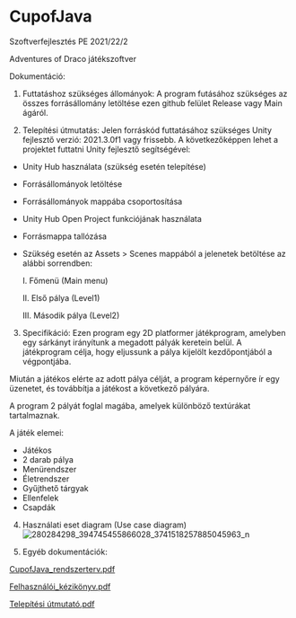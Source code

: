# CupofJava
Szoftverfejlesztés PE 2021/22/2

Adventures of Draco játékszoftver

Dokumentáció:
1. Futtatáshoz szükséges állományok:
A program futásához szükséges az összes forrásállomány letöltése ezen github felület Release vagy Main ágáról.

2. Telepítési útmutatás:
Jelen forráskód futtatásához szükséges Unity fejlesztő verzió: 2021.3.0f1 vagy frissebb.
A következőképpen lehet a projektet futtatni Unity fejlesztő segítségével:
  - Unity Hub használata (szükség esetén telepítése)
  - Forrásállományok letöltése
  - Forrásállományok mappába csoportosítása
  - Unity Hub Open Project funkciójának használata
  - Forrásmappa tallózása
  - Szükség esetén az Assets > Scenes mappából a jelenetek betöltése az alábbi sorrendben:
    
    I. Főmenü (Main menu)
    
    II. Első pálya (Level1)
    
    III. Második pálya (Level2)
    
 3. Specifikáció:
 Ezen program egy 2D platformer játékprogram, amelyben egy sárkányt irányítunk a megadott pályák keretein belül.
 A játékprogram célja, hogy eljussunk a pálya kijelölt kezdőpontjából a végpontjába.
 
 Miután a játékos elérte az adott pálya célját, a program képernyőre ír egy üzenetet, és továbbítja a játékost a következő pályára.
 
 A program 2 pályát foglal magába, amelyek különböző textúrákat tartalmaznak.
 
 A játék elemei:
  - Játékos
  - 2 darab pálya
  - Menürendszer
  - Életrendszer
  - Gyűjthető tárgyak
  - Ellenfelek
  - Csapdák

4. Használati eset diagram (Use case diagram)
![280284298_394745455866028_3741518257885045963_n](https://user-images.githubusercontent.com/96192995/168425768-778ea151-9d92-4c34-91d1-66933ddcd657.jpg)

5. Egyéb dokumentációk:

[CupofJava_rendszerterv.pdf](https://github.com/GeRgOProg/CupofJava/files/8692918/CupofJava_rendszerterv.pdf)

[Felhasználói_kézikönyv.pdf](https://github.com/GeRgOProg/CupofJava/files/8692920/Felhasznaloi_kezikonyv.pdf)

[Telepítési útmutató.pdf](https://github.com/GeRgOProg/CupofJava/files/8692921/Telepitesi.utmutato.pdf)
